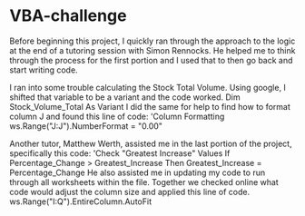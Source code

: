 # VBA-challenge

Before beginning this project, I quickly ran through the approach to the logic at the end of a tutoring session with Simon Rennocks.
He helped me to think through the process for the first portion and I used that to then go back and start writing code. 

I ran into some trouble calculating the Stock Total Volume. Using google, I shifted that variable to be a variant and the code worked.
Dim Stock_Volume_Total As Variant
I did the same for help to find how to format column J and found this line of code: 
'Column Formatting
ws.Range("J:J").NumberFormat = "0.00"

Another tutor, Matthew Werth, assisted me in the last portion of the project, specifically this code:
'Check "Greatest Increase" Values
        If Percentage_Change > Greatest_Increase Then
            Greatest_Increase = Percentage_Change
He also assisted me in updating my code to run through all worksheets within the file.
Together we checked online what code would adjust the column size and applied this line of code.
ws.Range("I:Q").EntireColumn.AutoFit
